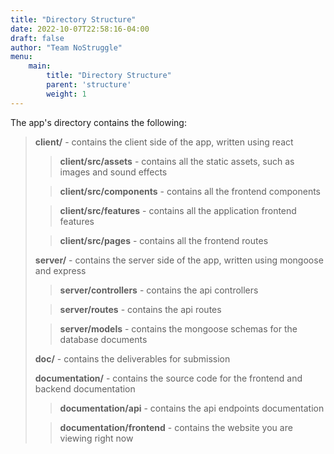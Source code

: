```yaml
---
title: "Directory Structure"
date: 2022-10-07T22:58:16-04:00
draft: false
author: "Team NoStruggle"
menu: 
    main: 
        title: "Directory Structure"
        parent: 'structure'
        weight: 1
---
```


The app's directory contains the following:

> **client/** - contains the client side of the app, written using react
> 
>> **client/src/assets** - contains all the static assets, such as images and sound effects
> 
>> **client/src/components** - contains all the frontend components
> 
>> **client/src/features** - contains all the application frontend features
> 
>> **client/src/pages** - contains all the frontend routes
>
> **server/** - contains the server side of the app, written using mongoose and express
> 
>> **server/controllers** - contains the api controllers
> 
>> **server/routes** - contains the api routes
>
>> **server/models** - contains the mongoose schemas for the database documents
> 
> **doc/** - contains the deliverables for submission
> 
> **documentation/** - contains the source code for the frontend and backend documentation
> 
>> **documentation/api** - contains the api endpoints documentation
>
>> **documentation/frontend** - contains the website you are viewing right now
